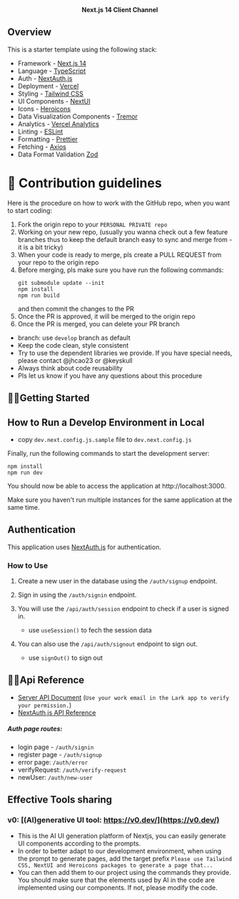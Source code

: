 
<div align="center"><strong>Next.js 14 Client Channel</strong></div>
</div>

## Overview

This is a starter template using the following stack:

- Framework - [Next.js 14](https://nextjs.org/14)
- Language - [TypeScript](https://www.typescriptlang.org)
- Auth - [NextAuth.js](https://next-auth.js.org)
- Deployment - [Vercel](https://vercel.com/docs/concepts/next.js/overview)
- Styling - [Tailwind CSS](https://tailwindcss.com)
- UI Components - [NextUI](https://nextui.org/)
- Icons - [Heroicons](https://heroicons.com/)
- Data Visualization Components - [Tremor](https://www.tremor.so)
- Analytics - [Vercel Analytics](https://vercel.com/analytics)
- Linting - [ESLint](https://eslint.org)
- Formatting - [Prettier](https://prettier.io)
- Fetching - [Axios](https://github.com/axios/axios)
- Data Format Validation [Zod](https://zod.dev/)


# 🌈 Contribution guidelines
Here is the procedure on how to work with the GitHub repo, when you want to start coding:
1. Fork the origin repo to your `PERSONAL PRIVATE repo`
2. Working on your new repo, (usually you wanna check out a few feature branches thus to keep the default branch easy to sync and merge from - it is a bit tricky)
3. When your code is ready to merge, pls create a PULL REQUEST from your repo to the origin repo
4. Before merging, pls make sure you have run the following commands:
   ```console
   git submodule update --init
   npm install
   npm run build
   ```
   and then commit the changes to the PR
5. Once the PR is approved, it will be merged to the origin repo
6. Once the PR is merged, you can delete your PR branch

- branch: use `develop` branch as default
- Keep the code clean, style consistent
- Try to use the dependent libraries we provide. If you have special needs, please contact @jhcao23 or @keyskull 
- Always think about code reusability
- Pls let us know if you have any questions about this procedure


## 🙋‍♀️Getting Started

## How to Run a Develop Environment in Local 

* copy `dev.next.config.js.sample` file to `dev.next.config.js`

Finally, run the following commands to start the development server:

```console
npm install
npm run dev
```

You should now be able to access the application at http://localhost:3000.

Make sure you haven't run multiple instances for the same application at the same time.

## Authentication

This application uses [NextAuth.js](https://next-auth.js.org) for authentication.

### How to Use

1. Create a new user in the database using the `/auth/signup` endpoint.

2. Sign in using the `/auth/signin` endpoint.

3. You will use the `/api/auth/session` endpoint to check if a user is signed in.
   * use `useSession()` to fech the session data

4. You can also use the `/api/auth/signout` endpoint to sign out.
   * use `signOut()` to sign out

## 👩‍💻Api Reference

* [Server API Document](https://doc.mitech.ai/) (`Use your work email in the Lark app to verify your permission.`)
* [NextAuth.js API Reference](https://next-auth.js.org/getting-started/rest-api)

##### Auth page routes:
* login page - `/auth/signin`
* register page - `/auth/signup`
* error page: `/auth/error`
* verifyRequest: `/auth/verify-request`
* newUser: `/auth/new-user`



## Effective Tools sharing
### v0: [(AI)generative UI tool: https://v0.dev/](https://v0.dev/)
- This is the AI UI generation platform of Nextjs, you can easily generate UI components according to the prompts. 
- In order to better adapt to our development environment, when using the prompt to generate pages, add the target prefix `Please use Tailwind CSS, NextUI and Heroicons packages to generate a page that...`
- You can then add them to our project using the commands they provide. You should make sure that the elements used by AI in the code are implemented using our components. If not, please modify the code.
